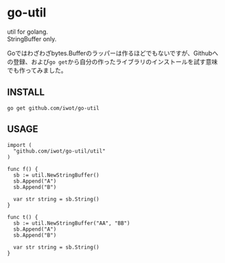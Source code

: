 go-util
=======

util for golang.  
StringBuffer only.

Goではわざわざbytes.Bufferのラッパーは作るほどでもないですが、Githubへの登録、および`go get`から自分の作ったライブラリのインストールを試す意味でも作ってみました。

INSTALL
-------
`go get github.com/iwot/go-util`

USAGE
-----
    import (
      "github.com/iwot/go-util/util"
    )
    
    func f() {
      sb := util.NewStringBuffer()
      sb.Append("A")
      sb.Append("B")

      var str string = sb.String()
    }
    
    func t() {
      sb := util.NewStringBuffer("AA", "BB")
      sb.Append("A")
      sb.Append("B")

      var str string = sb.String()
    }
